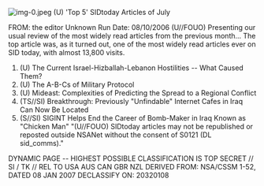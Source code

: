 ![img-0.jpeg](img-0.jpeg)
(U) 'Top 5' SIDtoday Articles of July

FROM: the editor
Unknown
Run Date: 08/10/2006
(U//FOUO) Presenting our usual review of the most widely read articles from the previous month... The top article was, as it turned out, one of the most widely read articles ever on SID today, with almost 13,800 visits.

1. (U) The Current Israel-Hizballah-Lebanon Hostilities -- What Caused Them?
2. (U) The A-B-Cs of Military Protocol
3. (U) Mideast: Complexities of Predicting the Spread to a Regional Conflict
4. (TS//SI) Breakthrough: Previously "Unfindable" Internet Cafes in Iraq Can Now Be Located
5. (S//SI) SIGINT Helps End the Career of Bomb-Maker in Iraq Known as "Chicken Man"
"(U//FOUO) SIDtoday articles may not be republished or reposted outside NSANet without the consent of S0121 (DL sid_comms)."

DYNAMIC PAGE -- HIGHEST POSSIBLE CLASSIFICATION IS TOP SECRET // SI / TK // REL TO USA AUS CAN GBR NZL
DERIVED FROM: NSA/CSSM 1-52, DATED 08 JAN 2007 DECLASSIFY ON: 20320108
